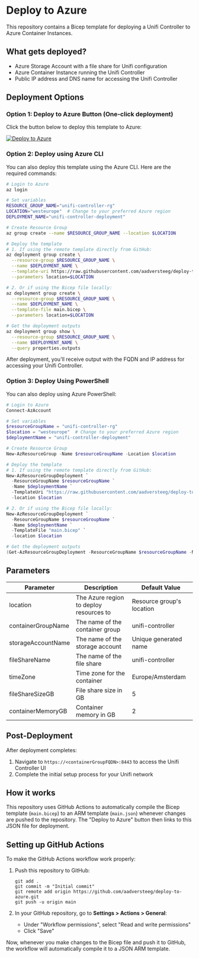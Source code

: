 # Deploy to Azure

This repository contains a Bicep template for deploying a Unifi Controller to Azure Container Instances.

## What gets deployed?

- Azure Storage Account with a file share for Unifi configuration
- Azure Container Instance running the Unifi Controller
- Public IP address and DNS name for accessing the Unifi Controller

## Deployment Options

### Option 1: Deploy to Azure Button (One-click deployment)

Click the button below to deploy this template to Azure:

[![Deploy to Azure](https://aka.ms/deploytoazurebutton)](https://portal.azure.com/#create/Microsoft.Template/uri/https%3A%2F%2Fraw.githubusercontent.com%2Faadversteeg%2Fdeploy-to-azure%2Fmain%2Fmain.json)

### Option 2: Deploy using Azure CLI

You can also deploy this template using the Azure CLI. Here are the required commands:

```bash
# Login to Azure
az login

# Set variables
RESOURCE_GROUP_NAME="unifi-controller-rg"
LOCATION="westeurope"  # Change to your preferred Azure region
DEPLOYMENT_NAME="unifi-controller-deployment"

# Create Resource Group
az group create --name $RESOURCE_GROUP_NAME --location $LOCATION

# Deploy the template
# 1. If using the remote template directly from GitHub:
az deployment group create \
  --resource-group $RESOURCE_GROUP_NAME \
  --name $DEPLOYMENT_NAME \
  --template-uri https://raw.githubusercontent.com/aadversteeg/deploy-to-azure/main/main.json \
  --parameters location=$LOCATION

# 2. Or if using the Bicep file locally:
az deployment group create \
  --resource-group $RESOURCE_GROUP_NAME \
  --name $DEPLOYMENT_NAME \
  --template-file main.bicep \
  --parameters location=$LOCATION

# Get the deployment outputs
az deployment group show \
  --resource-group $RESOURCE_GROUP_NAME \
  --name $DEPLOYMENT_NAME \
  --query properties.outputs
```

After deployment, you'll receive output with the FQDN and IP address for accessing your Unifi Controller.

### Option 3: Deploy Using PowerShell

You can also deploy using Azure PowerShell:

```powershell
# Login to Azure
Connect-AzAccount

# Set variables
$resourceGroupName = "unifi-controller-rg"
$location = "westeurope"  # Change to your preferred Azure region
$deploymentName = "unifi-controller-deployment"

# Create Resource Group
New-AzResourceGroup -Name $resourceGroupName -Location $location

# Deploy the template
# 1. If using the remote template directly from GitHub:
New-AzResourceGroupDeployment `
  -ResourceGroupName $resourceGroupName `
  -Name $deploymentName `
  -TemplateUri "https://raw.githubusercontent.com/aadversteeg/deploy-to-azure/main/main.json" `
  -location $location

# 2. Or if using the Bicep file locally:
New-AzResourceGroupDeployment `
  -ResourceGroupName $resourceGroupName `
  -Name $deploymentName `
  -TemplateFile "main.bicep" `
  -location $location

# Get the deployment outputs
(Get-AzResourceGroupDeployment -ResourceGroupName $resourceGroupName -Name $deploymentName).Outputs
```

## Parameters

| Parameter | Description | Default Value |
|-----------|-------------|--------------|
| location | The Azure region to deploy resources to | Resource group's location |
| containerGroupName | The name of the container group | unifi-controller |
| storageAccountName | The name of the storage account | Unique generated name |
| fileShareName | The name of the file share | unifi-controller |
| timeZone | Time zone for the container | Europe/Amsterdam |
| fileShareSizeGB | File share size in GB | 5 |
| containerMemoryGB | Container memory in GB | 2 |

## Post-Deployment

After deployment completes:

1. Navigate to `https://<containerGroupFQDN>:8443` to access the Unifi Controller UI
2. Complete the initial setup process for your Unifi network

## How it works

This repository uses GitHub Actions to automatically compile the Bicep template (`main.bicep`) to an ARM template (`main.json`) whenever changes are pushed to the repository. The "Deploy to Azure" button then links to this JSON file for deployment.

## Setting up GitHub Actions

To make the GitHub Actions workflow work properly:

1. Push this repository to GitHub:
   ```
   git add .
   git commit -m "Initial commit"
   git remote add origin https://github.com/aadversteeg/deploy-to-azure.git
   git push -u origin main
   ```

2. In your GitHub repository, go to **Settings > Actions > General**:
   - Under "Workflow permissions", select "Read and write permissions"
   - Click "Save"

Now, whenever you make changes to the Bicep file and push it to GitHub, the workflow will automatically compile it to a JSON ARM template.
